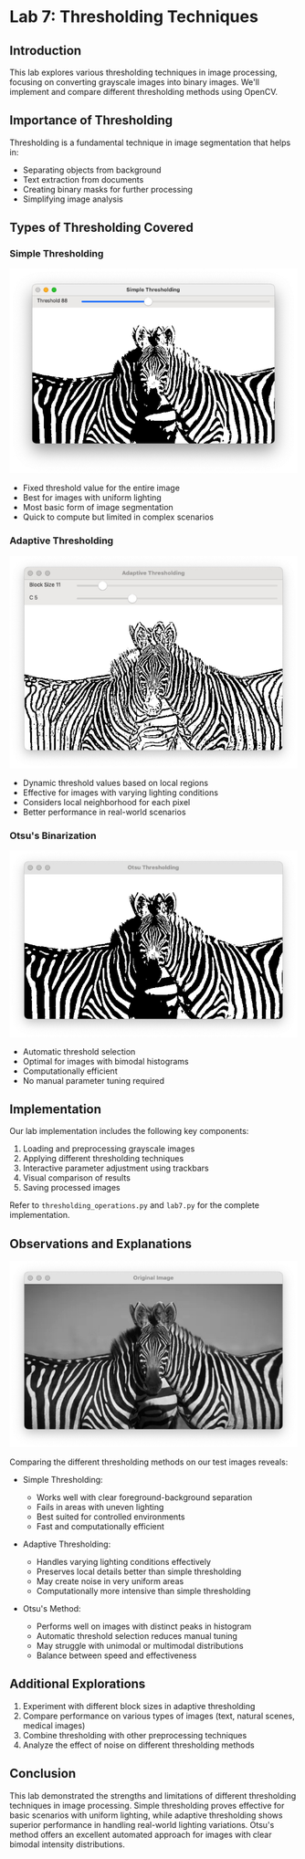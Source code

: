 # Lab 7: Thresholding Techniques

## Introduction
This lab explores various thresholding techniques in image processing, focusing on converting grayscale images into binary images. We'll implement and compare different thresholding methods using OpenCV.

## Importance of Thresholding
Thresholding is a fundamental technique in image segmentation that helps in:
- Separating objects from background
- Text extraction from documents
- Creating binary masks for further processing
- Simplifying image analysis

## Types of Thresholding Covered
### Simple Thresholding
![Simple Thresholding](Simple%20Thresholding.jpg)
- Fixed threshold value for the entire image
- Best for images with uniform lighting
- Most basic form of image segmentation
- Quick to compute but limited in complex scenarios

### Adaptive Thresholding
![Adaptive Thresholding](Adaptive%20Thresholding.jpg)
- Dynamic threshold values based on local regions
- Effective for images with varying lighting conditions
- Considers local neighborhood for each pixel
- Better performance in real-world scenarios

### Otsu's Binarization
![Otsu Thresholding](Otsu%20Thresholding.jpg)
- Automatic threshold selection
- Optimal for images with bimodal histograms
- Computationally efficient
- No manual parameter tuning required

## Implementation
Our lab implementation includes the following key components:
1. Loading and preprocessing grayscale images
2. Applying different thresholding techniques
3. Interactive parameter adjustment using trackbars
4. Visual comparison of results
5. Saving processed images

Refer to `thresholding_operations.py` and `lab7.py` for the complete implementation.

## Observations and Explanations
![Origin](Origin.jpg)

Comparing the different thresholding methods on our test images reveals:

- Simple Thresholding:
  - Works well with clear foreground-background separation
  - Fails in areas with uneven lighting
  - Best suited for controlled environments
  - Fast and computationally efficient

- Adaptive Thresholding:
  - Handles varying lighting conditions effectively
  - Preserves local details better than simple thresholding
  - May create noise in very uniform areas
  - Computationally more intensive than simple thresholding

- Otsu's Method:
  - Performs well on images with distinct peaks in histogram
  - Automatic threshold selection reduces manual tuning
  - May struggle with unimodal or multimodal distributions
  - Balance between speed and effectiveness

## Additional Explorations
1. Experiment with different block sizes in adaptive thresholding
2. Compare performance on various types of images (text, natural scenes, medical images)
3. Combine thresholding with other preprocessing techniques
4. Analyze the effect of noise on different thresholding methods

## Conclusion
This lab demonstrated the strengths and limitations of different thresholding techniques in image processing. Simple thresholding proves effective for basic scenarios with uniform lighting, while adaptive thresholding shows superior performance in handling real-world lighting variations. Otsu's method offers an excellent automated approach for images with clear bimodal intensity distributions.



